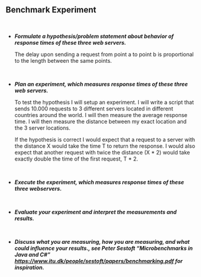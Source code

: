 ## Benchmark Experiment

<br>

* _**Formulate a hypothesis/problem statement about behavior of response times of these three web servers.**_

  The delay upon sending a request from point a to point b is proportional to the length between the same points.
</br>

* _**Plan an experiment, which measures response times of these three web servers.**_

  To test the hypothesis I will setup an experiment. I will write a script that sends 10.000 requests to 3 different servers     located in different countries around the world. I will then measure the average response time. I will then measure the         distance between my exact location and the 3 server locations. 

  If the hypothesis is correct I would expect that a request to a server with the distance X would take the time T to return     the response. I would also expect that another request with twice the distance (X * 2) would take exactly double the time of   the first request, T * 2. 
</br>

* _**Execute the experiment, which measures response times of these three webservers.**_
  
  
</br>

* _**Evaluate your experiment and interpret the measurements and results.**_

  
</br>

* _**Discuss what you are measuring, how you are measuring, and what could influence your results., see Peter Sestoft “Microbenchmarks in Java and C#” https://www.itu.dk/people/sestoft/papers/benchmarking.pdf for inspiration.**_
